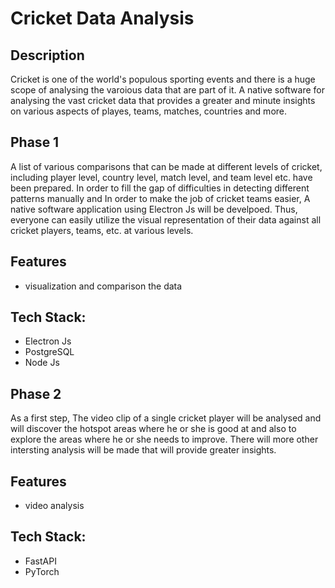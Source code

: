 # Cricket Data Analysis

## Description

Cricket is one of the world's populous sporting events and there is a huge scope of analysing the varoious data that are part of it. A native software for analysing the vast cricket data that provides a greater and minute insights on various aspects of playes, teams, matches, countries and more.

## Phase 1

A list of various comparisons that can be made at different levels of cricket, including player level, country level, match level, and team level etc. have been prepared. In order to fill the gap of difficulties in detecting different patterns manually and In order to make the job of cricket teams easier, A native software application using Electron Js will be develpoed. Thus, everyone can easily utilize the visual representation of their data against all cricket players, teams, etc. at various levels.

## Features

- visualization and comparison the data

## Tech Stack: 

- Electron Js
- PostgreSQL
- Node Js

## Phase 2

As a first step, The video clip of a single cricket player will be analysed and will discover the hotspot areas where he or she is good at and also to explore the areas where he or she needs to improve. There will more other intersting analysis will be made that will provide greater insights.

## Features

- video analysis

## Tech Stack: 

- FastAPI
- PyTorch
